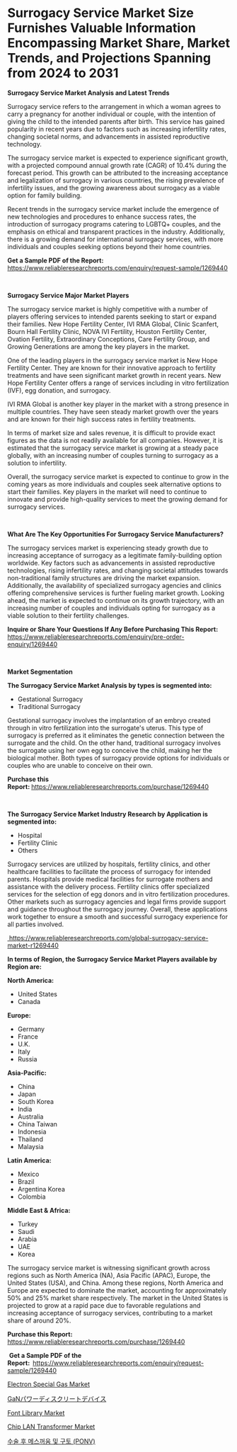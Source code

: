 <p><h1>Surrogacy Service Market Size Furnishes Valuable Information Encompassing Market Share, Market Trends, and Projections Spanning from 2024 to 2031</h1></p><p><strong>Surrogacy Service Market Analysis and Latest Trends</strong></p>
<p><p>Surrogacy service refers to the arrangement in which a woman agrees to carry a pregnancy for another individual or couple, with the intention of giving the child to the intended parents after birth. This service has gained popularity in recent years due to factors such as increasing infertility rates, changing societal norms, and advancements in assisted reproductive technology.</p><p>The surrogacy service market is expected to experience significant growth, with a projected compound annual growth rate (CAGR) of 10.4% during the forecast period. This growth can be attributed to the increasing acceptance and legalization of surrogacy in various countries, the rising prevalence of infertility issues, and the growing awareness about surrogacy as a viable option for family building.</p><p>Recent trends in the surrogacy service market include the emergence of new technologies and procedures to enhance success rates, the introduction of surrogacy programs catering to LGBTQ+ couples, and the emphasis on ethical and transparent practices in the industry. Additionally, there is a growing demand for international surrogacy services, with more individuals and couples seeking options beyond their home countries.</p></p>
<p><strong>Get a Sample PDF of the Report:&nbsp;</strong> <a href="https://www.reliableresearchreports.com/enquiry/request-sample/1269440">https://www.reliableresearchreports.com/enquiry/request-sample/1269440</a></p>
<p>&nbsp;</p>
<p><strong>Surrogacy Service Major Market Players</strong></p>
<p><p>The surrogacy service market is highly competitive with a number of players offering services to intended parents seeking to start or expand their families. New Hope Fertility Center, IVI RMA Global, Clinic Scanfert, Bourn Hall Fertility Clinic, NOVA IVI Fertility, Houston Fertility Center, Ovation Fertility, Extraordinary Conceptions, Care Fertility Group, and Growing Generations are among the key players in the market.</p><p>One of the leading players in the surrogacy service market is New Hope Fertility Center. They are known for their innovative approach to fertility treatments and have seen significant market growth in recent years. New Hope Fertility Center offers a range of services including in vitro fertilization (IVF), egg donation, and surrogacy.</p><p>IVI RMA Global is another key player in the market with a strong presence in multiple countries. They have seen steady market growth over the years and are known for their high success rates in fertility treatments.</p><p>In terms of market size and sales revenue, it is difficult to provide exact figures as the data is not readily available for all companies. However, it is estimated that the surrogacy service market is growing at a steady pace globally, with an increasing number of couples turning to surrogacy as a solution to infertility.</p><p>Overall, the surrogacy service market is expected to continue to grow in the coming years as more individuals and couples seek alternative options to start their families. Key players in the market will need to continue to innovate and provide high-quality services to meet the growing demand for surrogacy services.</p></p>
<p>&nbsp;</p>
<p><strong>What Are The Key Opportunities For Surrogacy Service Manufacturers?</strong></p>
<p><p>The surrogacy services market is experiencing steady growth due to increasing acceptance of surrogacy as a legitimate family-building option worldwide. Key factors such as advancements in assisted reproductive technologies, rising infertility rates, and changing societal attitudes towards non-traditional family structures are driving the market expansion. Additionally, the availability of specialized surrogacy agencies and clinics offering comprehensive services is further fueling market growth. Looking ahead, the market is expected to continue on its growth trajectory, with an increasing number of couples and individuals opting for surrogacy as a viable solution to their fertility challenges.</p></p>
<p><strong>Inquire or Share Your Questions If Any Before Purchasing This Report:</strong> <a href="https://www.reliableresearchreports.com/enquiry/pre-order-enquiry/1269440">https://www.reliableresearchreports.com/enquiry/pre-order-enquiry/1269440</a></p>
<p>&nbsp;</p>
<p><strong>Market Segmentation</strong></p>
<p><strong>The Surrogacy Service Market Analysis by types is segmented into:</strong></p>
<p><ul><li>Gestational Surrogacy</li><li>Traditional Surrogacy</li></ul></p>
<p><p>Gestational surrogacy involves the implantation of an embryo created through in vitro fertilization into the surrogate's uterus. This type of surrogacy is preferred as it eliminates the genetic connection between the surrogate and the child. On the other hand, traditional surrogacy involves the surrogate using her own egg to conceive the child, making her the biological mother. Both types of surrogacy provide options for individuals or couples who are unable to conceive on their own.</p></p>
<p><strong>Purchase this Report:&nbsp;</strong><a href="https://www.reliableresearchreports.com/purchase/1269440">https://www.reliableresearchreports.com/purchase/1269440</a></p>
<p>&nbsp;</p>
<p><strong>The Surrogacy Service Market Industry Research by Application is segmented into:</strong></p>
<p><ul><li>Hospital</li><li>Fertility Clinic</li><li>Others</li></ul></p>
<p><p>Surrogacy services are utilized by hospitals, fertility clinics, and other healthcare facilities to facilitate the process of surrogacy for intended parents. Hospitals provide medical facilities for surrogate mothers and assistance with the delivery process. Fertility clinics offer specialized services for the selection of egg donors and in vitro fertilization procedures. Other markets such as surrogacy agencies and legal firms provide support and guidance throughout the surrogacy journey. Overall, these applications work together to ensure a smooth and successful surrogacy experience for all parties involved.</p></p>
<p><a href="https://www.reliableresearchreports.com/global-surrogacy-service-market-r1269440">&nbsp;https://www.reliableresearchreports.com/global-surrogacy-service-market-r1269440</a></p>
<p><strong>In terms of Region, the Surrogacy Service Market Players available by Region are:</strong></p>
<p>
    <p> <strong> North America: </strong>
        <ul>
            <li>United States</li>
            <li>Canada</li>
        </ul>
        </p> 
    <p> <strong> Europe: </strong>
        <ul>
            <li>Germany</li>
            <li>France</li>
            <li>U.K.</li>
            <li>Italy</li>
            <li>Russia</li>
        </ul>
        </p> 
    <p> <strong> Asia-Pacific: </strong>
        <ul>
            <li>China</li>
            <li>Japan</li>
            <li>South Korea</li>
            <li>India</li>
            <li>Australia</li>
            <li>China Taiwan</li>
            <li>Indonesia</li>
            <li>Thailand</li>
            <li>Malaysia</li>
        </ul>
        </p> 
    <p> <strong> Latin America: </strong>
        <ul>
            <li>Mexico</li>
            <li>Brazil</li>
            <li>Argentina Korea</li>
            <li>Colombia</li>
        </ul>
        </p> 
    <p> <strong> Middle East & Africa: </strong>
        <ul>
            <li>Turkey</li>
            <li>Saudi</li>
            <li>Arabia</li>
            <li>UAE</li>
            <li>Korea</li>
        </ul>
    </p>
    </p>
<p><p>The surrogacy service market is witnessing significant growth across regions such as North America (NA), Asia Pacific (APAC), Europe, the United States (USA), and China. Among these regions, North America and Europe are expected to dominate the market, accounting for approximately 50% and 25% market share respectively. The market in the United States is projected to grow at a rapid pace due to favorable regulations and increasing acceptance of surrogacy services, contributing to a market share of around 20%.</p></p>
<p><strong>Purchase this Report: </strong><a href="https://www.reliableresearchreports.com/purchase/1269440">https://www.reliableresearchreports.com/purchase/1269440</a></p>
<p>&nbsp;<strong>Get a Sample PDF of the Report:&nbsp;&nbsp;</strong><a href="https://www.reliableresearchreports.com/enquiry/request-sample/1269440">https://www.reliableresearchreports.com/enquiry/request-sample/1269440</a></p>
<p><strong></strong></p>
<p><p><a href="https://github.com/nicholepatriciadoylenwnrjr0/Market-Research-Report-List-2/blob/main/electron-special-gas-market.md">Electron Special Gas Market</a></p><p><a href="https://github.com/CieloStamm/Market-Research-Report-List-1/blob/main/1789766100233.md">GaNパワーディスクリートデバイス</a></p><p><a href="https://github.com/barbarakss89/Market-Research-Report-List-1/blob/main/font-library-market.md">Font Library Market</a></p><p><a href="https://issuu.com/reportprime-2/docs/chip-lan-transformer-market-size-2030.pptx">Chip LAN Transformer Market</a></p><p><a href="https://github.com/AlexanderElliott1993/Market-Research-Report-List-1/blob/main/816182791587.md">수술 후 메스꺼움 및 구토 (PONV)</a></p></p>
